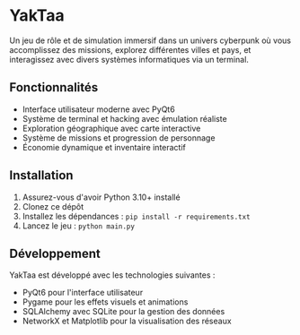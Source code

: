 # YakTaa

Un jeu de rôle et de simulation immersif dans un univers cyberpunk où vous accomplissez des missions, explorez différentes villes et pays, et interagissez avec divers systèmes informatiques via un terminal.

## Fonctionnalités

- Interface utilisateur moderne avec PyQt6
- Système de terminal et hacking avec émulation réaliste
- Exploration géographique avec carte interactive
- Système de missions et progression de personnage
- Économie dynamique et inventaire interactif

## Installation

1. Assurez-vous d'avoir Python 3.10+ installé
2. Clonez ce dépôt
3. Installez les dépendances : `pip install -r requirements.txt`
4. Lancez le jeu : `python main.py`

## Développement

YakTaa est développé avec les technologies suivantes :
- PyQt6 pour l'interface utilisateur
- Pygame pour les effets visuels et animations
- SQLAlchemy avec SQLite pour la gestion des données
- NetworkX et Matplotlib pour la visualisation des réseaux
